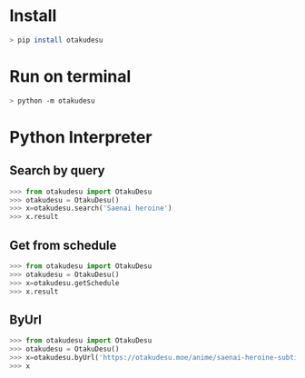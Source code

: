 # Install

```bash
> pip install otakudesu
```
# Run on terminal

```bash
> python -m otakudesu
```
# Python Interpreter
## Search by query
```python
>>> from otakudesu import OtakuDesu
>>> otakudesu = OtakuDesu()
>>> x=otakudesu.search('Saenai heroine')
>>> x.result
```
## Get from schedule
```python
>>> from otakudesu import OtakuDesu
>>> otakudesu = OtakuDesu()
>>> x=otakudesu.getSchedule
>>> x.result
```
## ByUrl
```python
>>> from otakudesu import OtakuDesu
>>> otakudesu = OtakuDesu()
>>> x=otakudesu.byUrl('https://otakudesu.moe/anime/saenai-heroine-subtitle-indonesia/')
>>> x
```
